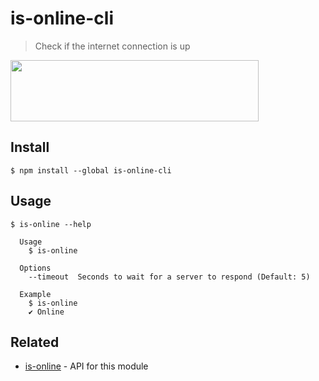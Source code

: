 # is-online-cli

> Check if the internet connection is up

<img src="screenshot.png" width="397" height="98">

## Install

```
$ npm install --global is-online-cli
```

## Usage

```
$ is-online --help

  Usage
    $ is-online

  Options
    --timeout  Seconds to wait for a server to respond (Default: 5)

  Example
    $ is-online
    ✔ Online
```

## Related

- [is-online](https://github.com/sindresorhus/is-online) - API for this module
